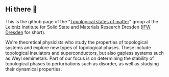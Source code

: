 ## Hi there 👋

This is the github page of the "[Topological states of matter](https://www.ifw-dresden.de/ifw-institutes/itf/home/research-topics-teams/topological-states-of-matter)" group at the Leibniz Institute for Solid State and Materials Research Dresden ([IFW Dresden](https://www.ifw-dresden.de/) for short).

We're theoretical physicists who study the properties of topological systems and explore new types of topological phases. These include topological insulators and superconductors, but also gapless systems such as Weyl semimetals. Part of our focus is on determining the stability of topological phases to perturbations such as disorder, as well as studying their dynamical properties.

<!--

**Here are some ideas to get you started:**

🙋‍♀️ A short introduction - what is your organization all about?
🌈 Contribution guidelines - how can the community get involved?
👩‍💻 Useful resources - where can the community find your docs? Is there anything else the community should know?
🍿 Fun facts - what does your team eat for breakfast?
🧙 Remember, you can do mighty things with the power of [Markdown](https://docs.github.com/github/writing-on-github/getting-started-with-writing-and-formatting-on-github/basic-writing-and-formatting-syntax)
-->
